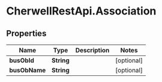 # CherwellRestApi.Association

## Properties
Name | Type | Description | Notes
------------ | ------------- | ------------- | -------------
**busObId** | **String** |  | [optional] 
**busObName** | **String** |  | [optional] 


